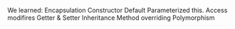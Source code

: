 We learned:
    Encapsulation
    Constructor
        Default
        Parameterized
    this.<attribute-name>
    Access modifires
    Getter & Setter
    Inheritance
    Method overriding
    Polymorphism